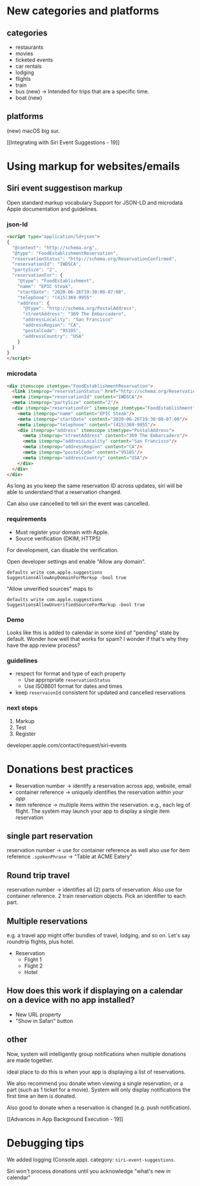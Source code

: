 # New categories and platforms
## categories
* restaurants
* movies
* ticketed events
* car rentals
* lodging
* flights
* train
* bus (new) -> Intended for trips that are a specific time.
* boat (new)

## platforms
(new) macOS big sur.

[[Integrating with Siri Event Suggestions - 19]]

# Using markup for websites/emails
## Siri event suggestison markup
Open standard markup vocabulary
Support for JSON-LD and microdata
Apple documentation and guidelines.

### json-ld
```html
<script type="application/ld+json">
{
  "@context": "http://schema.org",
  "@type": "FoodEstablishmentReservation",
  "reservationStatus": "http://schema.org/ReservationConfirmed",
  "reservationId": "IWDSCA",
  "partySize": "2",
  "reservationFor": {
    "@type": "FoodEstablishment",
    "name": "EPIC Steak",
    "startDate": "2020-06-26T19:30:00-07:00",
    "telephone": "(415)369-9955"
    "address": {
      "@type": "http://schema.org/PostalAddress",
      "streetAddress": "369 The Embarcadero",
      "addressLocality": "San Francisco"
      "addressRegion": "CA",
      "postalCode": "95105",
      "addressCountry": "USA"
    }
  }
}
</script>
```

### microdata
```html
<div itemscope itemtype="FoodEstablishmentReservation"> 
  <link itemprop="reservationStatus" href="http://schema.org/ReservationConfirmed"/>
  <meta itemprop="reservationId" content="IWDSCA"/>
  <meta itemprop="partySize" content="2"/>
  <div itemprop="reservationFor" itemscope itemtype="FoodEstablishment">
    <meta itemprop="name" content="EPIC Steak"/>
    <meta itemprop="startDate" content="2020-06-26T19:30:00-07:00"/>
    <meta itemprop="telephone" content="(415)369-9955"/>
    <div itemprop="address" itemscope itemtype="PostalAddress">
      <meta itemprop="streetAddress" content="369 The Embarcadero"/>
      <meta itemprop="addressLocality" content="San Francisco"/>
      <meta itemprop="addressRegion" content="CA"/>
      <meta itemprop="postalCode" content="95105"/>
      <meta itemprop="addressCountry" content="USA"/>
    </div>
  </div>
</div>
```

As long as you keep the same reservation ID across updates, siri will be able to understand that a reservation changed.

Can also use cancelled to tell siri the event was cancelled.

### requirements
* Must register your domain with Apple.
* Source verification (DKIM, HTTPS)

For development, can disable the verification.

Open developer settings and enable "Allow any domain".

`defaults write com.apple.suggestions SuggestionsAllowAnyDomainForMarkup -bool true`

"Allow unverified sources" maps to

`defaults write com.apple.suggestions SuggestionsAllowUnverifiedSourceForMarkup -bool true`

### Demo
Looks like this is added to calendar in some kind of "pending" state by default.
Wonder how well that works for spam?  I wonder if that's why they have the app review process?

### guidelines
* respect for format and type of each property
	* Use appropriate `reservationStatus`
	* Use ISO8601 format for dates and times
* keep `reservaionId` consistent for updated and cancelled reservations

### next steps
1.  Markup
2.  Test
3.  Register

developer.apple.com/contact/request/siri-events


# Donations best practices
* Reservation number -> identify a reservation across app, website, email
* container reference -> uniquely identifies the reservation *within your app*
* item reference -> multiple items within the reservation.  e.g., each leg of flight.  The system may launch your app to display a single item reservation

## single part reservation
reservation number -> use for container reference as well
also use for item reference
`.spokenPhrase` -> "Table at ACME Eatery"

## Round trip travel
reservation number -> identifies all (2) parts of reservation.
Also use for container reference.
2 train reservation objects.  Pick an identifier to each part.

## Multiple reservations
e.g. a travel app might offer bundles of travel, lodging, and so on.  Let's say roundtrip flights, plus hotel.

* Reservation
	* Flight 1
	* Flight 2
	* Hotel

## How does this work if displaying on a calendar on a device with no app installed?
* New URL property
* "Show in Safari" button

## other

Now, system will intelligently group notifications when multiple donations are made together.

ideal place to do this is when your app is displaying a list of reservations.

We also recommend you donate when viewing a single reservation, or a part (such as 1 ticket for a movie).  System will only display notifications the first time an item is donated.

Also good to donate when a reservation is changed (e.g. push notification).  

[[Advances in App Background Execution - 19]]

# Debugging tips

We added logging (Console.app).  category: `siri-event-suggestions`.

Siri won't process donations until you acknowledge "what's new in calendar"

